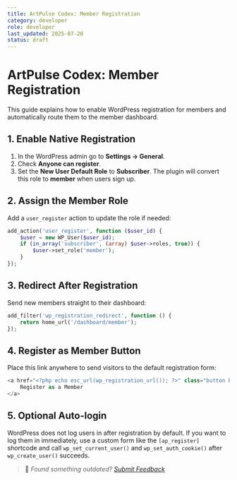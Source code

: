 ```yaml
---
title: ArtPulse Codex: Member Registration
category: developer
role: developer
last_updated: 2025-07-20
status: draft
---
```

# ArtPulse Codex: Member Registration

This guide explains how to enable WordPress registration for members and automatically route them to the member dashboard.

## 1. Enable Native Registration

1. In the WordPress admin go to **Settings → General**.
2. Check **Anyone can register**.
3. Set the **New User Default Role** to **Subscriber**. The plugin will convert this role to **member** when users sign up.

## 2. Assign the Member Role

Add a `user_register` action to update the role if needed:

```php
add_action('user_register', function ($user_id) {
    $user = new WP_User($user_id);
    if (in_array('subscriber', (array) $user->roles, true)) {
        $user->set_role('member');
    }
});
```

## 3. Redirect After Registration

Send new members straight to their dashboard:

```php
add_filter('wp_registration_redirect', function () {
    return home_url('/dashboard/member');
});
```

## 4. Register as Member Button

Place this link anywhere to send visitors to the default registration form:

```php
<a href="<?php echo esc_url(wp_registration_url()); ?>" class="button button-primary">
    Register as a Member
</a>
```

## 5. Optional Auto-login

WordPress does not log users in after registration by default. If you want to log them in immediately, use a custom form like the `[ap_register]` shortcode and call `wp_set_current_user()` and `wp_set_auth_cookie()` after `wp_create_user()` succeeds.

> 💬 *Found something outdated? [Submit Feedback](feedback.md)*
